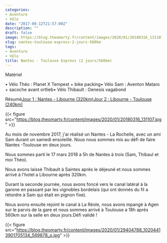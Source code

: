 ```yaml
---
categories:
- Aventure
- Vélo
date: "2017-09-12T21:57:00Z"
description: ""
draft: false
image: https://blog.theomarty.fr/content/images/2020/01/20180316_131107-1.jpg
slug: nantes-toulouse-express-2-jours-560km
tags:
- Aventure
- Vélo
title: Nantes - Toulouse Express (2 jours/560km)
---
```



Matériel

• Vélo Théo : Planet X Tempest + bike packing• Vélo Sam : Aventon Mataro + sacoche avant ortlieb• Vélo Thibault : Genesis vagabond

Résumé[Jour 1 : Nantes - Libourne (320km)](https://www.strava.com/activities/1456273741)[Jour 2 : Libourne - Toulouse (240km)](https://www.strava.com/activities/1457861028)

{{< figure src="https://blog.theomarty.fr/content/images/2020/01/20180316_131107.jpg" >}}

Au mois de novembre 2017, j'ai réalisé un Nantes - La Rochelle, avec un ami Sam durant un samedi ensoleillé. Nous nous sommes mis au défi de faire Nantes -Toulouse en deux jours.

Nous sommes parti le 17 mars 2018 a 5h de Nantes à trois (Sam, Thibaul et moi Théo).

Nous avons laissé Thibault à Saintes après le déjeuné et nous sommes arrivé à l'hotel a Libourne après 320km.

Durant la seconde journée, nous avons foncé vers le canal latéral à la garone en passant par les vignobles bordelais (qui ont donnés du fil a retordre à Sam qui était en pignon fixe).

Nous avons ensuite rejoint le canal à La Réole, nous avons mpangé à Agen sur le parvis de la gare et nous sommes arrivé à Toulouse a 18h après 560km sur la selle en deux jours.Défi validé !

{{< figure src="https://blog.theomarty.fr/content/images/2020/01/29404788_10204413901705134_569878_o.jpg" >}}



